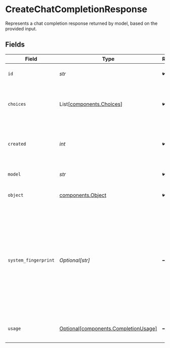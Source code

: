 # CreateChatCompletionResponse

Represents a chat completion response returned by model, based on the provided input.


## Fields

| Field                                                                                                                                                                                                                           | Type                                                                                                                                                                                                                            | Required                                                                                                                                                                                                                        | Description                                                                                                                                                                                                                     |
| ------------------------------------------------------------------------------------------------------------------------------------------------------------------------------------------------------------------------------- | ------------------------------------------------------------------------------------------------------------------------------------------------------------------------------------------------------------------------------- | ------------------------------------------------------------------------------------------------------------------------------------------------------------------------------------------------------------------------------- | ------------------------------------------------------------------------------------------------------------------------------------------------------------------------------------------------------------------------------- |
| `id`                                                                                                                                                                                                                            | *str*                                                                                                                                                                                                                           | :heavy_check_mark:                                                                                                                                                                                                              | A unique identifier for the chat completion.                                                                                                                                                                                    |
| `choices`                                                                                                                                                                                                                       | List[[components.Choices](../../models/components/choices.md)]                                                                                                                                                                  | :heavy_check_mark:                                                                                                                                                                                                              | A list of chat completion choices. Can be more than one if `n` is greater than 1.                                                                                                                                               |
| `created`                                                                                                                                                                                                                       | *int*                                                                                                                                                                                                                           | :heavy_check_mark:                                                                                                                                                                                                              | The Unix timestamp (in seconds) of when the chat completion was created.                                                                                                                                                        |
| `model`                                                                                                                                                                                                                         | *str*                                                                                                                                                                                                                           | :heavy_check_mark:                                                                                                                                                                                                              | The model used for the chat completion.                                                                                                                                                                                         |
| `object`                                                                                                                                                                                                                        | [components.Object](../../models/components/object.md)                                                                                                                                                                          | :heavy_check_mark:                                                                                                                                                                                                              | The object type, which is always `chat.completion`.                                                                                                                                                                             |
| `system_fingerprint`                                                                                                                                                                                                            | *Optional[str]*                                                                                                                                                                                                                 | :heavy_minus_sign:                                                                                                                                                                                                              | This fingerprint represents the backend configuration that the model runs with.<br/><br/>Can be used in conjunction with the `seed` request parameter to understand when backend changes have been made that might impact determinism.<br/> |
| `usage`                                                                                                                                                                                                                         | [Optional[components.CompletionUsage]](../../models/components/completionusage.md)                                                                                                                                              | :heavy_minus_sign:                                                                                                                                                                                                              | Usage statistics for the completion request.                                                                                                                                                                                    |